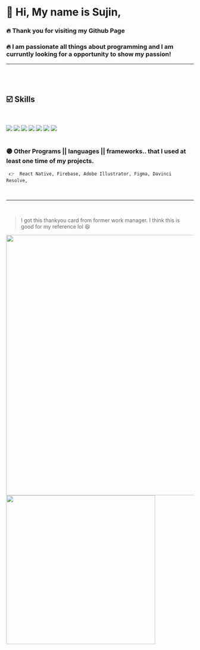 # 👐 Hi, My name is Sujin,

### 🔥 Thank you for visiting my Github Page
### 🔥 I am passionate all things about programming and I am curruntly looking for a opportunity to show my passion!  <hr> 

<br><br>
## ☑️  Skills 
<br>

<img src="https://img.shields.io/badge/JavaScript-F7DF1E?style=for-the-badge&logo=JavaScript&logoColor=white"/> <img src="https://img.shields.io/badge/React-61DAFB?style=for-the-badge&logo=React&logoColor=white"/> <img src="https://img.shields.io/badge/CSS-1572B6?style=for-the-badge&logo=CSS3&logoColor=white"/> <img src="https://img.shields.io/badge/SASS-pink?style=for-the-badge&logo=SASS&logoColor=white"/> <img src="https://img.shields.io/badge/HTML5-E34F26?style=for-the-badge&logo=HTML5&logoColor=white"/>  <img src="https://img.shields.io/badge/Adobe Photoshop-31A8FF?style=for-the-badge&logo=Adobe-Photoshop&logoColor=white"/> 
<img src="https://img.shields.io/badge/WordPress-21759B?style=for-the-badge&logo=WordPress&logoColor=white"/> 
<br><br>
### 🟣  Other Programs || languages || frameworks.. that I used at least one time of my projects. 

```
 👉  React Native, Firebase, Adobe Illustrator, Figma, Davinci Resolve,
```



<br> <hr> 
<br>

> I got this thankyou card from former work manager. I think this is good for my reference lol 😆 <br>

<img src="https://sujinhhh.github.io/img/ref.png" width='700' alt="" /><img src="https://sujinhhh.github.io/img/awesome.png" width="400" alt="" />





